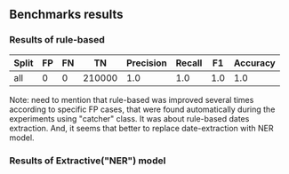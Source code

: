 

## Benchmarks results

### Results of rule-based

| Split | FP | FN | TN | Precision | Recall | F1 | Accuracy |
|-------| --- | --- | --- | --- | --- | --- | --- |
| all   | 0 | 0 | 210000 | 1.0 | 1.0 | 1.0 | 1.0 |


Note: need to mention that rule-based was improved several times according to specific FP cases,
that were found automatically during the experiments using "catcher" class. It was about rule-based dates extraction.
And, it seems that better to replace date-extraction with NER model. 


### Results of Extractive("NER") model

